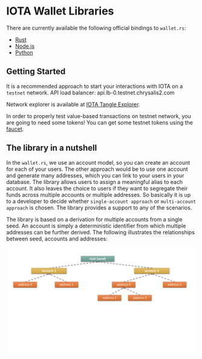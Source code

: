 # IOTA Wallet Libraries

There are currently available the following official bindings to `wallet.rs`:
- [Rust](./rust/) 
- [Node.js](./nodejs/) 
- [Python](./python/)

## Getting Started
It is a recommended approach to start your interactions with IOTA on a `testnet` network.  API load balancer: api.lb-0.testnet.chrysalis2.com  

Network explorer is available at [IOTA Tangle Explorer](https://explorer.iota.org/chrysalis).

In order to properly test value-based transactions on testnet network, you are going to need some tokens! You can get some testnet tokens using the [faucet](https://faucet.testnet.chrysalis2.com/).

## The library in a nutshell
In the `wallet.rs`, we use an account model, so you can create an account for each of your users. The other approach would be to use one account and generate many addresses, which you can link to your users in your database. The library allows users to assign a meaningful alias to each account. It also leaves the choice to users if they want to segregate their funds across multiple accounts or multiple addresses. So basically it is up to a developer to decide whether `single-account approach` or `multi-account approach` is chosen. The library provides a support to any of the scenarios.

The library is based on a derivation for multiple accounts from a single seed. An account is simply a deterministic identifier from which multiple addresses can be further derived. The following illustrates the relationships between seed, accounts and addresses:

![accounts](accounts_addresses.svg)